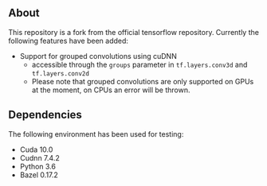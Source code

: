 ## About
This repository is a fork from the official tensorflow repository.
Currently the following features have been added:

* Support for grouped convolutions using cuDNN
  - accessible through the `groups` parameter in `tf.layers.conv3d` and `tf.layers.conv2d`
  - Please note that grouped convolutions are only supported on GPUs at the moment, on CPUs an error will be thrown.
  
## Dependencies
The following environment has been used for testing:

* Cuda 10.0
* Cudnn 7.4.2
* Python 3.6
* Bazel 0.17.2
